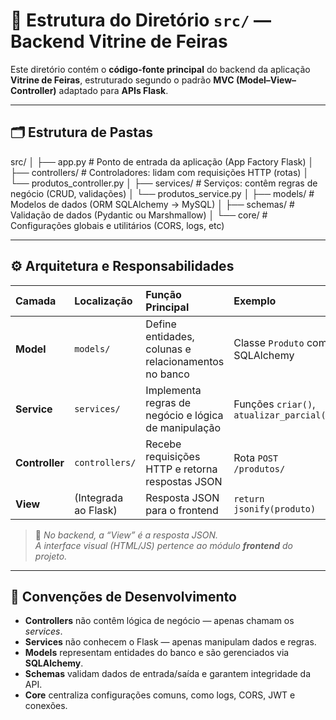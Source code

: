 # 🧠 Estrutura do Diretório `src/` — Backend Vitrine de Feiras

Este diretório contém o **código-fonte principal** do backend da aplicação **Vitrine de Feiras**, estruturado segundo o padrão **MVC (Model–View–Controller)** adaptado para **APIs Flask**.

---

## 🗂️ Estrutura de Pastas
src/
│
├── app.py # Ponto de entrada da aplicação (App Factory Flask)
│
├── controllers/ # Controladores: lidam com requisições HTTP (rotas)
│ └── produtos_controller.py
│
├── services/ # Serviços: contêm regras de negócio (CRUD, validações)
│ └── produtos_service.py
│
├── models/ # Modelos de dados (ORM SQLAlchemy → MySQL)
│
├── schemas/ # Validação de dados (Pydantic ou Marshmallow)
│
└── core/ # Configurações globais e utilitários (CORS, logs, etc)

---

## ⚙️ Arquitetura e Responsabilidades

| Camada | Localização | Função Principal | Exemplo |
|:-------|:-------------|:----------------|:---------|
| **Model** | `models/` | Define entidades, colunas e relacionamentos no banco | Classe `Produto` com SQLAlchemy |
| **Service** | `services/` | Implementa regras de negócio e lógica de manipulação | Funções `criar()`, `atualizar_parcial()` |
| **Controller** | `controllers/` | Recebe requisições HTTP e retorna respostas JSON | Rota `POST /produtos/` |
| **View** | (Integrada ao Flask) | Resposta JSON para o frontend | `return jsonify(produto)` |

> 🧩 *No backend, a “View” é a resposta JSON.  
> A interface visual (HTML/JS) pertence ao módulo **frontend** do projeto.*

---

## 🧭 Convenções de Desenvolvimento

- **Controllers** não contêm lógica de negócio — apenas chamam os *services*.  
- **Services** não conhecem o Flask — apenas manipulam dados e regras.  
- **Models** representam entidades do banco e são gerenciados via **SQLAlchemy**.  
- **Schemas** validam dados de entrada/saída e garantem integridade da API.  
- **Core** centraliza configurações comuns, como logs, CORS, JWT e conexões.


